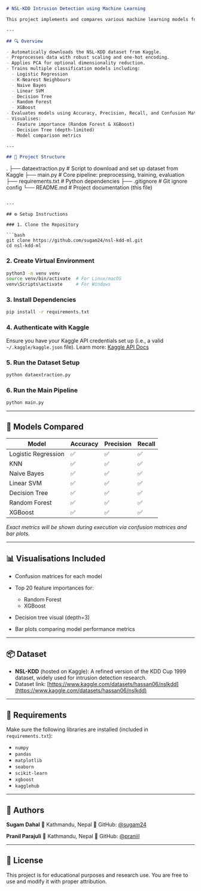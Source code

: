 ```markdown
# NSL-KDD Intrusion Detection using Machine Learning

This project implements and compares various machine learning models for network intrusion detection using the **NSL-KDD** dataset. It includes steps for automatic dataset download, preprocessing, dimensionality reduction (PCA), model training, evaluation, and visualisation.

---

## 🔍 Overview

- Automatically downloads the NSL-KDD dataset from Kaggle.
- Preprocesses data with robust scaling and one-hot encoding.
- Applies PCA for optional dimensionality reduction.
- Trains multiple classification models including:
  - Logistic Regression
  - K-Nearest Neighbours
  - Naive Bayes
  - Linear SVM
  - Decision Tree
  - Random Forest
  - XGBoost
- Evaluates models using Accuracy, Precision, Recall, and Confusion Matrix.
- Visualises:
  - Feature importance (Random Forest & XGBoost)
  - Decision Tree (depth-limited)
  - Model comparison metrics

---

## 📁 Project Structure

```

.
├── dataextraction.py         # Script to download and set up dataset from Kaggle
├── main.py                   # Core pipeline: preprocessing, training, evaluation
├── requirements.txt          # Python dependencies
├── .gitignore                # Git ignore config
└── README.md                 # Project documentation (this file)

````

---

## ⚙️ Setup Instructions

### 1. Clone the Repository

```bash
git clone https://github.com/sugam24/nsl-kdd-ml.git
cd nsl-kdd-ml
````

### 2. Create Virtual Environment

```bash
python3 -m venv venv
source venv/bin/activate  # For Linux/macOS
venv\Scripts\activate     # For Windows
```

### 3. Install Dependencies

```bash
pip install -r requirements.txt
```

### 4. Authenticate with Kaggle

Ensure you have your Kaggle API credentials set up (i.e., a valid `~/.kaggle/kaggle.json` file). Learn more: [Kaggle API Docs](https://www.kaggle.com/docs/api)

### 5. Run the Dataset Setup

```bash
python dataextraction.py
```

### 6. Run the Main Pipeline

```bash
python main.py
```

---

## 🧠 Models Compared

| Model               | Accuracy | Precision | Recall |
| ------------------- | -------- | --------- | ------ |
| Logistic Regression | ✅        | ✅         | ✅      |
| KNN                 | ✅        | ✅         | ✅      |
| Naive Bayes         | ✅        | ✅         | ✅      |
| Linear SVM          | ✅        | ✅         | ✅      |
| Decision Tree       | ✅        | ✅         | ✅      |
| Random Forest       | ✅        | ✅         | ✅      |
| XGBoost             | ✅        | ✅         | ✅      |

*Exact metrics will be shown during execution via confusion matrices and bar plots.*

---

## 📊 Visualisations Included

* Confusion matrices for each model
* Top 20 feature importances for:

  * Random Forest
  * XGBoost
* Decision tree visual (depth=3)
* Bar plots comparing model performance metrics

---

## 📦 Dataset

* **NSL-KDD** (hosted on Kaggle): A refined version of the KDD Cup 1999 dataset, widely used for intrusion detection research.
* Dataset link: [https://www.kaggle.com/datasets/hassan06/nslkdd](https://www.kaggle.com/datasets/hassan06/nslkdd)

---

## 📑 Requirements

Make sure the following libraries are installed (included in `requirements.txt`):

* `numpy`
* `pandas`
* `matplotlib`
* `seaborn`
* `scikit-learn`
* `xgboost`
* `kagglehub`

---

## 👥 Authors

**Sugam Dahal**
📍 Kathmandu, Nepal
🔗 GitHub: [@sugam24](https://github.com/sugam24)

**Pranil Parajuli**
📍 Kathmandu, Nepal
🔗 GitHub: [@praniil](https://github.com/praniil)

---

## 📜 License

This project is for educational purposes and research use. You are free to use and modify it with proper attribution.

```
